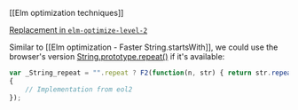 [[Elm optimization techniques]]

[Replacement in `elm-optimize-level-2`](https://github.com/mdgriffith/elm-optimize-level-2/pull/79)

Similar to [[Elm optimization - Faster String.startsWith]], we could use the browser's version
[String.prototype.repeat()](https://developer.mozilla.org/en-US/docs/Web/JavaScript/Reference/Global_Objects/String/repeat) if it's available:

```js
var _String_repeat = "".repeat ? F2(function(n, str) { return str.repeat(n); } : F2(function(n, str)
{
	// Implementation from eol2
});
```